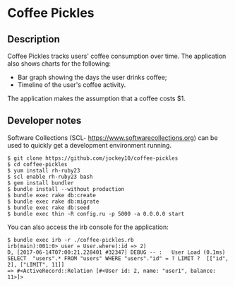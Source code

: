 # Coffee Pickles

## Description

Coffee Pickles tracks users' coffee consumption over time. The application also shows charts for the following:

* Bar graph showing the days the user drinks coffee;
* Timeline of the user's coffee activity.

The application makes the assumption that a coffee costs $1.

## Developer notes

Software Collections (SCL- https://www.softwarecollections.org) can be used to quickly get a development environment running.

```
$ git clone https://github.com/jockey10/coffee-pickles
$ cd coffee-pickles
$ yum install rh-ruby23
$ scl enable rh-ruby23 bash
$ gem install bundler
$ bundle install --without production
$ bundle exec rake db:create
$ bundle exec rake db:migrate
$ bundle exec rake db:seed
$ bundle exec thin -R config.ru -p 5000 -a 0.0.0.0 start
```

You can also access the irb console for the application:

```
$ bundle exec irb -r ./coffee-pickles.rb
irb(main):001:0> user = User.where(:id => 2)
D, [2017-06-14T07:00:21.228401 #32347] DEBUG -- :   User Load (0.1ms)  SELECT  "users".* FROM "users" WHERE "users"."id" = ? LIMIT ?  [["id", 2], ["LIMIT", 11]]
=> #<ActiveRecord::Relation [#<User id: 2, name: "user1", balance: 11>]>
```
